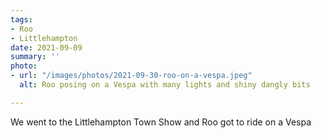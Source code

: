 ```yaml
---
tags:
- Roo
- Littlehampton
date: 2021-09-09
summary: ''
photo:
- url: "/images/photos/2021-09-30-roo-on-a-vespa.jpeg"
  alt: Roo posing on a Vespa with many lights and shiny dangly bits

---
```

We went to the Littlehampton Town Show and Roo got to ride on a Vespa